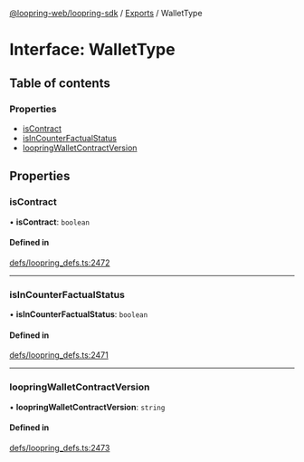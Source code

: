 [@loopring-web/loopring-sdk](../README.md) / [Exports](../modules.md) / WalletType

# Interface: WalletType

## Table of contents

### Properties

- [isContract](WalletType.md#iscontract)
- [isInCounterFactualStatus](WalletType.md#isincounterfactualstatus)
- [loopringWalletContractVersion](WalletType.md#loopringwalletcontractversion)

## Properties

### isContract

• **isContract**: `boolean`

#### Defined in

[defs/loopring_defs.ts:2472](https://github.com/Loopring/loopring_sdk/blob/02976c9/src/defs/loopring_defs.ts#L2472)

___

### isInCounterFactualStatus

• **isInCounterFactualStatus**: `boolean`

#### Defined in

[defs/loopring_defs.ts:2471](https://github.com/Loopring/loopring_sdk/blob/02976c9/src/defs/loopring_defs.ts#L2471)

___

### loopringWalletContractVersion

• **loopringWalletContractVersion**: `string`

#### Defined in

[defs/loopring_defs.ts:2473](https://github.com/Loopring/loopring_sdk/blob/02976c9/src/defs/loopring_defs.ts#L2473)
